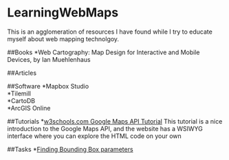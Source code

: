 # LearningWebMaps
This is an agglomeration of resources I have found while I try to educate myself about web mapping technolgoy.

##Books
*Web Cartography: Map Design for Interactive and Mobile Devices, by Ian Muehlenhaus

##Articles

##Software
*Mapbox Studio  
*Tilemill  
*CartoDB  
*ArcGIS Online  

##Tutorials
*[w3schools.com Google Maps API Tutorial](http://www.w3schools.com/googleapi/default.asp)
This tutorial is a nice introduction to the Google Maps API, and the website has a WSIWYG interface where you can explore the HTML code on your own

##Tasks
*[Finding Bounding Box parameters](/GetBoundingBox.md)

